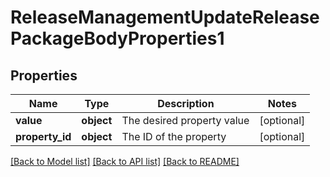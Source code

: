 # ReleaseManagementUpdateReleasePackageBodyProperties1

## Properties
Name | Type | Description | Notes
------------ | ------------- | ------------- | -------------
**value** | **object** | The desired property value | [optional] 
**property_id** | **object** | The ID of the property | [optional] 

[[Back to Model list]](../README.md#documentation-for-models) [[Back to API list]](../README.md#documentation-for-api-endpoints) [[Back to README]](../README.md)


